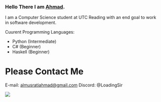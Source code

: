 ### Hello There I am <a href = "https://www.linkedin.com/in/ahmad-almusrati/" target = "_blank">Ahmad<a>.

I am a Computer Science student at UTC Reading with an end goal to work in software development.

Cuurent Programming Languages:
  - Python (Intermediate)
  - C# (Beginner)
  - Haskell (Beginner)

# Please Contact Me

E-mail: almusratiahmad@gmail.com
Discord: @LoadingSir


![](https://komarev.com/ghpvc/?username=AhmadAlmusrati)  
